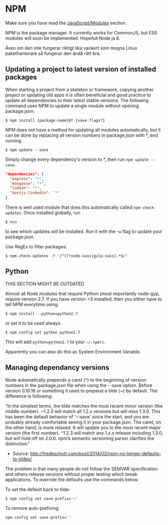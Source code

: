 # NPM

Make sure you have read the [JavaScript/Modules](../javascript/modules) section.

NPM is the package manager. It currently works for CommonJS, but ES6 modules will
soon be implemented. Hopefull Node.js 6.

Även om den inte fungerar riktigt lika
vackert som mogna Linux pakethanterare så fungerar den ändå rätt bra.

## Updating a project to latest version of installed packages

When starting a project from a skeleton or framework, copying another project
or updating old apps it is often beneficial and good practice to update all
dependencies to their latest stable versions.  The following command uses NPM
to update a single module without opening package.json:

```
$ npm install {package-name}@* {save flags?}
```

NPM does not have a method for updating all modules automatically, but it can
be done by replacing all version numbers in package.json with \*, and running

```
$ npm update --save
```

Simply change every dependency's version to \*, then run `npm update --save`.

```json
"dependencies": {
  "express": "*",
  "mongoose": "*",
  "lodash": "*",
  "dustjs-linkedin": "*"
}
```

There is well used module that does this automatically called `npm-check-updates`. Once installed globally, run

```
$ ncu
```

to see which updates will be installed. Run it with the -u flag to update your
package.json.

Use RegEx to filter packages:

```
$ npm-check-updates -f '/^(?!node-sass|gulp-sass).*$/'
```

## Python

THIS SECTION MIGHT BE OUTDATED

Almost all Node modules that require Python (most importantly node-gyp, require
version 2.7. If you have version >3 installed, then you either have to tell NPM
everytime using:

```
$ npm install --python=python2.7
```

or set it to be used always:

```
$ npm config set python python2.7
```

This will add `python=python2.7` to your `~/.npmrc`.

Apparently you can also do this as System Environment Variable.

## Managing dependancy versions

Node automatically prepends a caret (^) to the beginning of version numbers in
the package.json file when using the --save option. Before version 0.10.16 or
something it used to prepend a tilde (~) by default. The difference is
following:

"In the simplest terms, the tilde matches the most recent minor version (the
middle number). ~1.2.3 will match all 1.2.x versions but will miss 1.3.0. This
has been the default behavior of ‘—save’ since the start, and you are probably
already comfortable seeing it in your package.json. The caret, on the other
hand, is more relaxed. It will update you to the most recent major version (the
first number). ^1.2.3 will match any 1.x.x release including 1.3.0, but will
hold off on 2.0.0. npm’s semantic versioning parser clarifies the distinction."

+ Source: <http://fredkschott.com/post/2014/02/npm-no-longer-defaults-to-tildes/>

The problem is that many people do not follow the SEMVAR specification and
others release versions without proper testing which break applications. To
override the defaults use the commands below.

To set the default back to tilde:

```
$ npm config set save-prefix='~'
```

To remove auto-prefixing:

```
npm config set save-prefix=''
```
